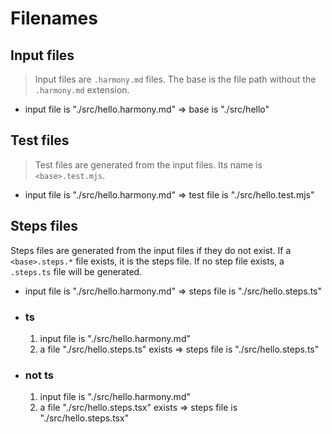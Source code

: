 # Filenames
## Input files
> Input files are `.harmony.md` files. The base is the file path without the `.harmony.md` extension.

- input file is "./src/hello.harmony.md" => base is "./src/hello"

## Test files

> Test files are generated from the input files. Its name is `<base>.test.mjs`.

- input file is "./src/hello.harmony.md" => test file is "./src/hello.test.mjs"

## Steps files

Steps files are generated from the input files if they do not exist.
If a `<base>.steps.*` file exists, it is the steps file.
If no step file exists, a `.steps.ts` file will be generated.

+ input file is "./src/hello.harmony.md" => steps file is "./src/hello.steps.ts"
+ ### ts
  1. input file is "./src/hello.harmony.md"
  2. a file "./src/hello.steps.ts" exists
     => steps file is "./src/hello.steps.ts"
- ### not ts
  1. input file is "./src/hello.harmony.md"
  2. a file "./src/hello.steps.tsx" exists
     => steps file is "./src/hello.steps.tsx"
